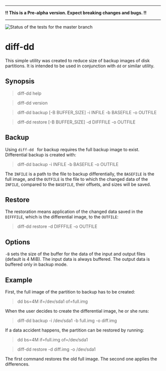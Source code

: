 ***

**!! This is a Pre-alpha version. Expect breaking changes and bugs. !!**

***

![Status of the tests for the master branch](https://github.com/jansucan/diff-dd/actions/workflows/tests.yml/badge.svg?branch=master)

# diff-dd

This simple utility was created to reduce size of backup images of disk
partitions. It is intended to be used in conjunction with ```dd``` or similar
utility.

## Synopsis

> diff-dd help

> diff-dd version

> diff-dd backup [-B BUFFER_SIZE] -i INFILE -b BASEFILE -o OUTFILE

> diff-dd restore [-B BUFFER_SIZE] -d DIFFFILE -o OUTFILE

## Backup

Using ```diff-dd ``` for backup requires the full backup image to
exist. Differential backup is created with:

> diff-dd backup -i INFILE -b BASEFILE -o OUTFILE

The ```INFILE``` is a path to the file to backup differentially, the
```BASEFILE``` is the full image, and the ```OUTFILE``` is the file to
which the changed data of the ```INFILE```, compared to the
```BASEFILE```, their offsets, and sizes will be saved.

## Restore

The restoration means application of the changed data saved in the
```DIFFFILE```, which is the differential image, to the ```OUTFILE```:

> diff-dd restore -d DIFFFILE -o OUTFILE

## Options

```-B``` sets the size of the buffer for the data of the input and
output files (default is 4 MiB). The input data is always buffered. The
output data is buffered only in backup mode.

## Example

First, the full image of the partition to backup has to be created:

> dd bs=4M if=/dev/sda1 of=full.img

When the user decides to create the differential image, he or she runs:

> diff-dd backup -i /dev/sda1 -b full.img -o diff.img

If a data accident happens, the partition can be restored by running:

> dd bs=4M if=full.img of=/dev/sda1

> diff-dd restore -d diff.img -o /dev/sda1

The first command restores the old full image. The second one applies
the differences.
